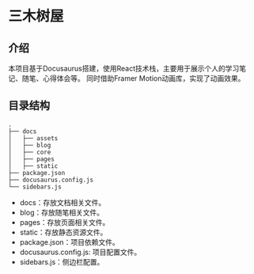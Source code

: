 # 三木树屋
## 介绍
本项目基于Docusaurus搭建，使用React技术栈，主要用于展示个人的学习笔记、随笔、心得体会等。
同时借助Framer Motion动画库，实现了动画效果。
## 目录结构
```
.
├── docs
│   ├── assets
│   ├── blog
│   ├── core
│   ├── pages
│   ├── static
├── package.json
├── docusaurus.config.js
└── sidebars.js
```
- docs：存放文档相关文件。
- blog：存放随笔相关文件。
- pages：存放页面相关文件。
- static：存放静态资源文件。
- package.json：项目依赖文件。
- docusaurus.config.js: 项目配置文件。
- sidebars.js：侧边栏配置。

